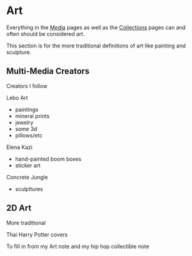 # Art

Everything in the [Media](media.md) pages as well as the [Collections](collections.md) pages can and often should be considered art.

This section is for the more traditional definitions of art like painting and sculpture.

## Multi-Media Creators

Creators I follow

Lebo Art

* paintings
* mineral prints
* jewelry
* some 3d
* pillows/etc

	
Elena Kazi

* hand-painted boom boxes
* sticker art

Concrete Jungle

* sculpltures

## 2D Art

More traditional

Thai Harry Potter covers

To fill in from my Art note and my hip hop collectible note